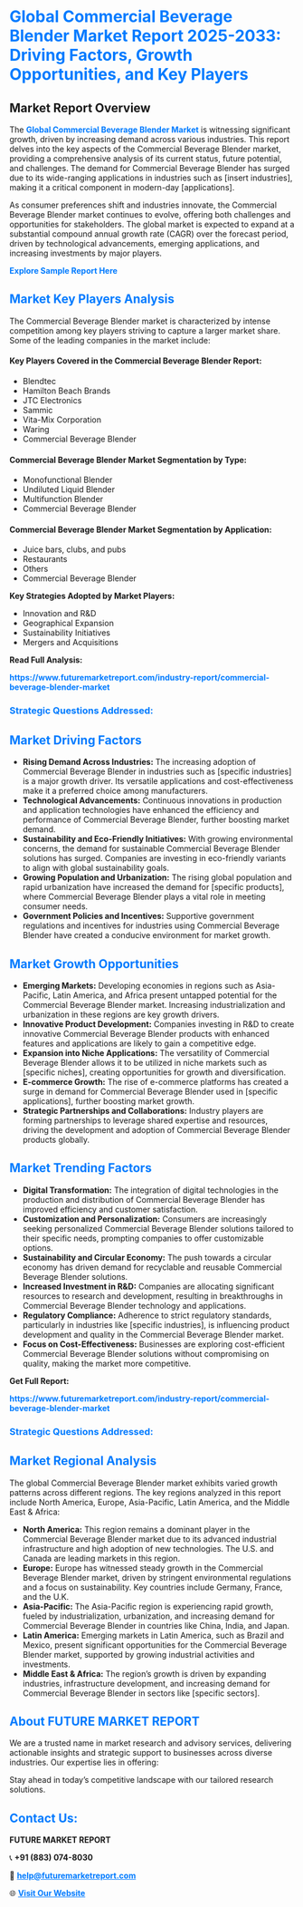 <h1 style="color: #007BFF;">Global Commercial Beverage Blender Market Report 2025-2033: Driving Factors, Growth Opportunities, and Key Players</h1>

<section id="overview">
<h2>Market Report Overview</h2>
<p>The <a href="https://www.futuremarketreport.com/industry-report/commercial-beverage-blender-market" style="color: #007BFF; text-decoration: none;"><strong>Global Commercial Beverage Blender Market</strong></a> is witnessing significant growth, driven by increasing demand across various industries. This report delves into the key aspects of the Commercial Beverage Blender market, providing a comprehensive analysis of its current status, future potential, and challenges. The demand for Commercial Beverage Blender has surged due to its wide-ranging applications in industries such as [insert industries], making it a critical component in modern-day [applications].</p>
<p>As consumer preferences shift and industries innovate, the Commercial Beverage Blender market continues to evolve, offering both challenges and opportunities for stakeholders. The global market is expected to expand at a substantial compound annual growth rate (CAGR) over the forecast period, driven by technological advancements, emerging applications, and increasing investments by major players.</p>
</section>

<section id="overview">
<p><a href="https://www.futuremarketreport.com/request-sample/reportId=100613" style="color: #007BFF; text-decoration: none;"><strong>Explore Sample Report Here</strong></a></p>
</section>

<section id="key-players">
<h2 style="color: #007BFF;">Market Key Players Analysis</h2>
<p>The Commercial Beverage Blender market is characterized by intense competition among key players striving to capture a larger market share. Some of the leading companies in the market include:</p>
<h4>Key Players Covered in the Commercial Beverage Blender Report:</h4>
<ul><li>Blendtec</li><li>Hamilton Beach Brands</li><li>JTC Electronics</li><li>Sammic</li><li>Vita-Mix Corporation</li><li>Waring</li><li>Commercial Beverage Blender</li></ul>
<h4>Commercial Beverage Blender Market Segmentation by Type:</h4>
<ul><li>Monofunctional Blender</li><li>Undiluted Liquid Blender</li><li>Multifunction Blender</li><li>Commercial Beverage Blender</li></ul>

<h4>Commercial Beverage Blender Market Segmentation by Application:</h4>
<ul><li>Juice bars, clubs, and pubs</li><li>Restaurants</li><li>Others</li><li>Commercial Beverage Blender</li></ul>
<p><strong>Key Strategies Adopted by Market Players:</strong></p>
<ul>
<li>Innovation and R&D</li>
<li>Geographical Expansion</li>
<li>Sustainability Initiatives</li>
<li>Mergers and Acquisitions</li>
</ul>
</section>

<section>
<p><strong>Read Full Analysis: </strong></p><a href="https://www.futuremarketreport.com/industry-report/commercial-beverage-blender-market" style="color: #007BFF; text-decoration: none;"><strong>https://www.futuremarketreport.com/industry-report/commercial-beverage-blender-market</strong></a>
<h3 style="color: #007BFF;">Strategic Questions Addressed:</h3>
</section>

<section id="driving-factors">
<h2 style="color: #007BFF;">Market Driving Factors</h2>
<ul>
<li><strong>Rising Demand Across Industries:</strong> The increasing adoption of Commercial Beverage Blender in industries such as [specific industries] is a major growth driver. Its versatile applications and cost-effectiveness make it a preferred choice among manufacturers.</li>
<li><strong>Technological Advancements:</strong> Continuous innovations in production and application technologies have enhanced the efficiency and performance of Commercial Beverage Blender, further boosting market demand.</li>
<li><strong>Sustainability and Eco-Friendly Initiatives:</strong> With growing environmental concerns, the demand for sustainable Commercial Beverage Blender solutions has surged. Companies are investing in eco-friendly variants to align with global sustainability goals.</li>
<li><strong>Growing Population and Urbanization:</strong> The rising global population and rapid urbanization have increased the demand for [specific products], where Commercial Beverage Blender plays a vital role in meeting consumer needs.</li>
<li><strong>Government Policies and Incentives:</strong> Supportive government regulations and incentives for industries using Commercial Beverage Blender have created a conducive environment for market growth.</li>
</ul>
</section>

<section id="growth-opportunities">
<h2 style="color: #007BFF;">Market Growth Opportunities</h2>
<ul>
<li><strong>Emerging Markets:</strong> Developing economies in regions such as Asia-Pacific, Latin America, and Africa present untapped potential for the Commercial Beverage Blender market. Increasing industrialization and urbanization in these regions are key growth drivers.</li>
<li><strong>Innovative Product Development:</strong> Companies investing in R&D to create innovative Commercial Beverage Blender products with enhanced features and applications are likely to gain a competitive edge.</li>
<li><strong>Expansion into Niche Applications:</strong> The versatility of Commercial Beverage Blender allows it to be utilized in niche markets such as [specific niches], creating opportunities for growth and diversification.</li>
<li><strong>E-commerce Growth:</strong> The rise of e-commerce platforms has created a surge in demand for Commercial Beverage Blender used in [specific applications], further boosting market growth.</li>
<li><strong>Strategic Partnerships and Collaborations:</strong> Industry players are forming partnerships to leverage shared expertise and resources, driving the development and adoption of Commercial Beverage Blender products globally.</li>
</ul>
</section>

<section id="trending-factors">
<h2 style="color: #007BFF;">Market Trending Factors</h2>
<ul>
<li><strong>Digital Transformation:</strong> The integration of digital technologies in the production and distribution of Commercial Beverage Blender has improved efficiency and customer satisfaction.</li>
<li><strong>Customization and Personalization:</strong> Consumers are increasingly seeking personalized Commercial Beverage Blender solutions tailored to their specific needs, prompting companies to offer customizable options.</li>
<li><strong>Sustainability and Circular Economy:</strong> The push towards a circular economy has driven demand for recyclable and reusable Commercial Beverage Blender solutions.</li>
<li><strong>Increased Investment in R&D:</strong> Companies are allocating significant resources to research and development, resulting in breakthroughs in Commercial Beverage Blender technology and applications.</li>
<li><strong>Regulatory Compliance:</strong> Adherence to strict regulatory standards, particularly in industries like [specific industries], is influencing product development and quality in the Commercial Beverage Blender market.</li>
<li><strong>Focus on Cost-Effectiveness:</strong> Businesses are exploring cost-efficient Commercial Beverage Blender solutions without compromising on quality, making the market more competitive.</li>
</ul>
</section>

<section>
<p><strong>Get Full Report: </strong></p><a href="https://www.futuremarketreport.com/industry-report/commercial-beverage-blender-market" style="color: #007BFF; text-decoration: none;"><strong>https://www.futuremarketreport.com/industry-report/commercial-beverage-blender-market</strong></a>
<h3 style="color: #007BFF;">Strategic Questions Addressed:</h3>
</section>


<section id="regional-analysis">
<h2 style="color: #007BFF;">Market Regional Analysis</h2>
<p>The global Commercial Beverage Blender market exhibits varied growth patterns across different regions. The key regions analyzed in this report include North America, Europe, Asia-Pacific, Latin America, and the Middle East & Africa:</p>
<ul>
<li><strong>North America:</strong> This region remains a dominant player in the Commercial Beverage Blender market due to its advanced industrial infrastructure and high adoption of new technologies. The U.S. and Canada are leading markets in this region.</li>
<li><strong>Europe:</strong> Europe has witnessed steady growth in the Commercial Beverage Blender market, driven by stringent environmental regulations and a focus on sustainability. Key countries include Germany, France, and the U.K.</li>
<li><strong>Asia-Pacific:</strong> The Asia-Pacific region is experiencing rapid growth, fueled by industrialization, urbanization, and increasing demand for Commercial Beverage Blender in countries like China, India, and Japan.</li>
<li><strong>Latin America:</strong> Emerging markets in Latin America, such as Brazil and Mexico, present significant opportunities for the Commercial Beverage Blender market, supported by growing industrial activities and investments.</li>
<li><strong>Middle East & Africa:</strong> The region’s growth is driven by expanding industries, infrastructure development, and increasing demand for Commercial Beverage Blender in sectors like [specific sectors].</li>
</ul>
</section>

<footer>
<h2 style="color: #007BFF;">About FUTURE MARKET REPORT</h2>
<p>We are a trusted name in market research and advisory services, delivering actionable insights and strategic support to businesses across diverse industries. Our expertise lies in offering:</p>

<p>Stay ahead in today’s competitive landscape with our tailored research solutions.</p>

<h2 style="color: #007BFF;">Contact Us:</h2>
<p><strong>FUTURE MARKET REPORT</strong></p>
<p>📞 <strong>+91 (883) 074-8030</strong></p>
<p>📧 <strong><a href="mailto:help@futuremarketreport.com" style="color: #007BFF;">help@futuremarketreport.com</a></strong></p>
<p>🌐 <strong><a href="https://www.futuremarketreport.com/" style="color: #007BFF;">Visit Our Website</a></strong></p>
</footer>
